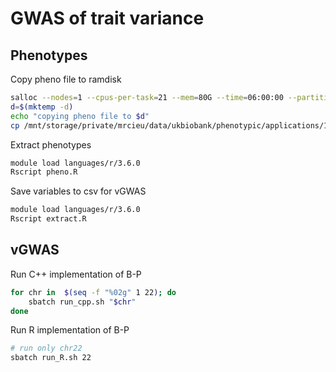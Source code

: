 # GWAS of trait variance

## Phenotypes

Copy pheno file to ramdisk

```sh
salloc --nodes=1 --cpus-per-task=21 --mem=80G --time=06:00:00 --partition=mrcieu
d=$(mktemp -d)
echo "copying pheno file to $d"
cp /mnt/storage/private/mrcieu/data/ukbiobank/phenotypic/applications/15825/2019-05-02/data/data.33352.csv "$d"/
```

Extract phenotypes

```sh
module load languages/r/3.6.0
Rscript pheno.R
```

Save variables to csv for vGWAS

```sh
module load languages/r/3.6.0
Rscript extract.R
```

## vGWAS

Run C++ implementation of B-P

```sh
for chr in  $(seq -f "%02g" 1 22); do
    sbatch run_cpp.sh "$chr"
done
```

Run R implementation of B-P

```sh
# run only chr22
sbatch run_R.sh 22
```